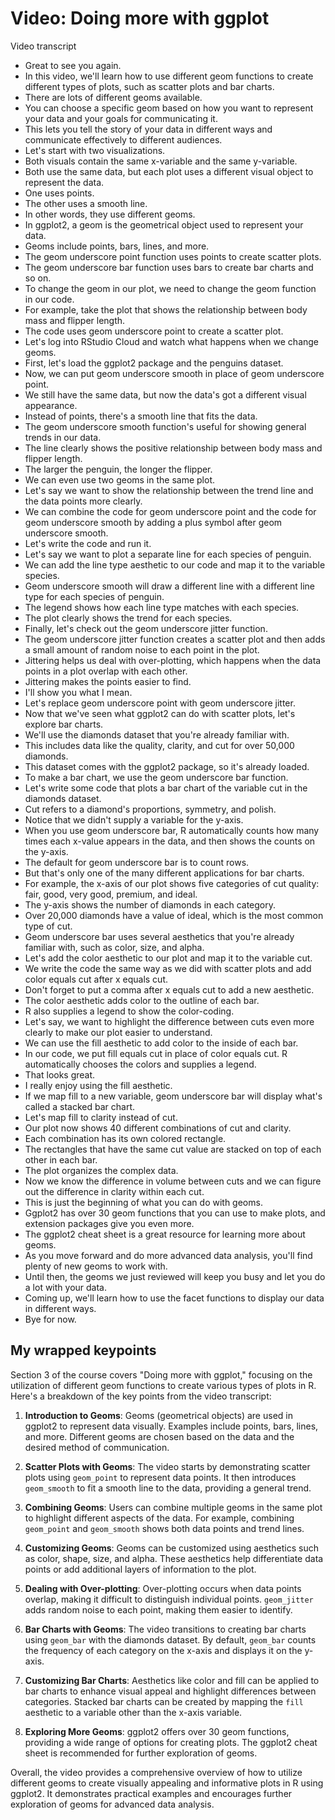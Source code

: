 # Video: Doing more with ggplot

Video transcript

- Great to see you again.
- In this video, we'll learn how to use different geom functions to create different types of plots, such as scatter plots and bar charts.
- There are lots of different geoms available.
- You can choose a specific geom based on how you want to represent your data and your goals for communicating it.
- This lets you tell the story of your data in different ways and communicate effectively to different audiences.
- Let's start with two visualizations.
- Both visuals contain the same x-variable and the same y-variable.
- Both use the same data, but each plot uses a different visual object to represent the data.
- One uses points.
- The other uses a smooth line.
- In other words, they use different geoms.
- In ggplot2, a geom is the geometrical object used to represent your data.
- Geoms include points, bars, lines, and more.
- The geom underscore point function uses points to create scatter plots.
- The geom underscore bar function uses bars to create bar charts and so on.
- To change the geom in our plot, we need to change the geom function in our code.
- For example, take the plot that shows the relationship between body mass and flipper length.
- The code uses geom underscore point to create a scatter plot.
- Let's log into RStudio Cloud and watch what happens when we change geoms.
- First, let's load the ggplot2 package and the penguins dataset.
- Now, we can put geom underscore smooth in place of geom underscore point.
- We still have the same data, but now the data's got a different visual appearance.
- Instead of points, there's a smooth line that fits the data.
- The geom underscore smooth function's useful for showing general trends in our data.
- The line clearly shows the positive relationship between body mass and flipper length.
- The larger the penguin, the longer the flipper.
- We can even use two geoms in the same plot.
- Let's say we want to show the relationship between the trend line and the data points more clearly.
- We can combine the code for geom underscore point and the code for geom underscore smooth by adding a plus symbol after geom underscore smooth.
- Let's write the code and run it.
- Let's say we want to plot a separate line for each species of penguin.
- We can add the line type aesthetic to our code and map it to the variable species.
- Geom underscore smooth will draw a different line with a different line type for each species of penguin.
- The legend shows how each line type matches with each species.
- The plot clearly shows the trend for each species.
- Finally, let's check out the geom underscore jitter function.
- The geom underscore jitter function creates a scatter plot and then adds a small amount of random noise to each point in the plot.
- Jittering helps us deal with over-plotting, which happens when the data points in a plot overlap with each other.
- Jittering makes the points easier to find.
- I'll show you what I mean.
- Let's replace geom underscore point with geom underscore jitter.
- Now that we've seen what ggplot2 can do with scatter plots, let's explore bar charts.
- We'll use the diamonds dataset that you're already familiar with.
- This includes data like the quality, clarity, and cut for over 50,000 diamonds.
- This dataset comes with the ggplot2 package, so it's already loaded.
- To make a bar chart, we use the geom underscore bar function.
- Let's write some code that plots a bar chart of the variable cut in the diamonds dataset.
- Cut refers to a diamond's proportions, symmetry, and polish.
- Notice that we didn't supply a variable for the y-axis.
- When you use geom underscore bar, R automatically counts how many times each x-value appears in the data, and then shows the counts on the y-axis.
- The default for geom underscore bar is to count rows.
- But that's only one of the many different applications for bar charts.
- For example, the x-axis of our plot shows five categories of cut quality: fair, good, very good, premium, and ideal.
- The y-axis shows the number of diamonds in each category.
- Over 20,000 diamonds have a value of ideal, which is the most common type of cut.
- Geom underscore bar uses several aesthetics that you're already familiar with, such as color, size, and alpha.
- Let's add the color aesthetic to our plot and map it to the variable cut.
- We write the code the same way as we did with scatter plots and add color equals cut after x equals cut.
- Don't forget to put a comma after x equals cut to add a new aesthetic.
- The color aesthetic adds color to the outline of each bar.
- R also supplies a legend to show the color-coding.
- Let's say, we want to highlight the difference between cuts even more clearly to make our plot easier to understand.
- We can use the fill aesthetic to add color to the inside of each bar.
- In our code, we put fill equals cut in place of color equals cut. R automatically chooses the colors and supplies a legend.
- That looks great.
- I really enjoy using the fill aesthetic.
- If we map fill to a new variable, geom underscore bar will display what's called a stacked bar chart.
- Let's map fill to clarity instead of cut.
- Our plot now shows 40 different combinations of cut and clarity.
- Each combination has its own colored rectangle.
- The rectangles that have the same cut value are stacked on top of each other in each bar.
- The plot organizes the complex data.
- Now we know the difference in volume between cuts and we can figure out the difference in clarity within each cut.
- This is just the beginning of what you can do with geoms.
- Ggplot2 has over 30 geom functions that you can use to make plots, and extension packages give you even more.
- The ggplot2 cheat sheet is a great resource for learning more about geoms.
- As you move forward and do more advanced data analysis, you'll find plenty of new geoms to work with.
- Until then, the geoms we just reviewed will keep you busy and let you do a lot with your data.
- Coming up, we'll learn how to use the facet functions to display our data in different ways.
- Bye for now.

## My wrapped keypoints

Section 3 of the course covers "Doing more with ggplot," focusing on the utilization of different geom functions to create various types of plots in R. Here's a breakdown of the key points from the video transcript:

1. **Introduction to Geoms**: Geoms (geometrical objects) are used in ggplot2 to represent data visually. Examples include points, bars, lines, and more. Different geoms are chosen based on the data and the desired method of communication.

2. **Scatter Plots with Geoms**: The video starts by demonstrating scatter plots using `geom_point` to represent data points. It then introduces `geom_smooth` to fit a smooth line to the data, providing a general trend.

3. **Combining Geoms**: Users can combine multiple geoms in the same plot to highlight different aspects of the data. For example, combining `geom_point` and `geom_smooth` shows both data points and trend lines.

4. **Customizing Geoms**: Geoms can be customized using aesthetics such as color, shape, size, and alpha. These aesthetics help differentiate data points or add additional layers of information to the plot.

5. **Dealing with Over-plotting**: Over-plotting occurs when data points overlap, making it difficult to distinguish individual points. `geom_jitter` adds random noise to each point, making them easier to identify.

6. **Bar Charts with Geoms**: The video transitions to creating bar charts using `geom_bar` with the diamonds dataset. By default, `geom_bar` counts the frequency of each category on the x-axis and displays it on the y-axis.

7. **Customizing Bar Charts**: Aesthetics like color and fill can be applied to bar charts to enhance visual appeal and highlight differences between categories. Stacked bar charts can be created by mapping the `fill` aesthetic to a variable other than the x-axis variable.

8. **Exploring More Geoms**: ggplot2 offers over 30 geom functions, providing a wide range of options for creating plots. The ggplot2 cheat sheet is recommended for further exploration of geoms.

Overall, the video provides a comprehensive overview of how to utilize different geoms to create visually appealing and informative plots in R using ggplot2. It demonstrates practical examples and encourages further exploration of geoms for advanced data analysis.